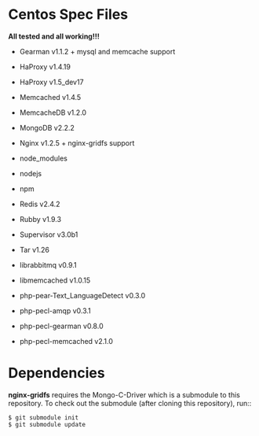 Centos Spec Files
=================

**All tested and all working!!!**

* Gearman v1.1.2 + mysql and memcache support
* HaProxy v1.4.19
* HaProxy v1.5_dev17
* Memcached v1.4.5
* MemcacheDB v1.2.0
* MongoDB v2.2.2
* Nginx v1.2.5 + nginx-gridfs support
* node_modules
* nodejs
* npm
* Redis v2.4.2
* Rubby v1.9.3
* Supervisor v3.0b1
* Tar v1.26

* librabbitmq v0.9.1
* libmemcached v1.0.15
* php-pear-Text_LanguageDetect v0.3.0
* php-pecl-amqp v0.3.1
* php-pecl-gearman v0.8.0
* php-pecl-memcached v2.1.0


Dependencies
============

**nginx-gridfs** requires the Mongo-C-Driver which is a submodule to
this repository. To check out the submodule (after cloning this
repository), run::

    $ git submodule init
    $ git submodule update


